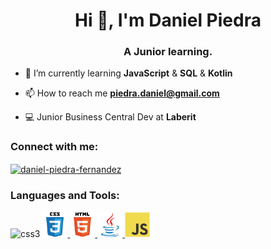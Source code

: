 <h1 align="center">Hi 👋, I'm Daniel Piedra</h1>
<h3 align="center">A Junior learning.</h3>

- 🌱 I’m currently learning **JavaScript** & **SQL** & **Kotlin**

- 📫 How to reach me **piedra.daniel@gmail.com**

- 💻 Junior Business Central Dev at **Laberit**

<h3 align="left">Connect with me:</h3>
<p align="left">
<a href="https://linkedin.com/in/daniel-piedra-fernandez" target="blank"><img align="center" src="https://raw.githubusercontent.com/rahuldkjain/github-profile-readme-generator/master/src/images/icons/Social/linked-in-alt.svg" alt="daniel-piedra-fernandez" height="30" width="40" /></a>
</p>

<h3 align="left">Languages and Tools:</h3>
<p align="left"> <img src="https://www.waldo.be/wp-content/uploads/2021/11/business-central-logo.png" alt="css3" width="40" height="40"/>
  <a href="https://www.w3schools.com/css/" target="_blank" rel="noreferrer"> <img src="https://raw.githubusercontent.com/devicons/devicon/master/icons/css3/css3-original-wordmark.svg" alt="css3" width="40" height="40"/> </a> <a href="https://www.w3.org/html/" target="_blank" rel="noreferrer"> <img src="https://raw.githubusercontent.com/devicons/devicon/master/icons/html5/html5-original-wordmark.svg" alt="html5" width="40" height="40"/> </a> <a href="https://www.java.com" target="_blank" rel="noreferrer"> <img src="https://raw.githubusercontent.com/devicons/devicon/master/icons/java/java-original.svg" alt="java" width="40" height="40"/> </a> <a href="https://developer.mozilla.org/en-US/docs/Web/JavaScript" target="_blank" rel="noreferrer"> <img src="https://raw.githubusercontent.com/devicons/devicon/master/icons/javascript/javascript-original.svg" alt="javascript" width="40" height="40"/> </a> </p>

<!-- <p><img align="center" src="https://github-readme-stats.vercel.app/api/top-langs?username=danist0ne1508&show_icons=true&locale=en&layout=compact" alt="danist0ne1508" /></p> -->
